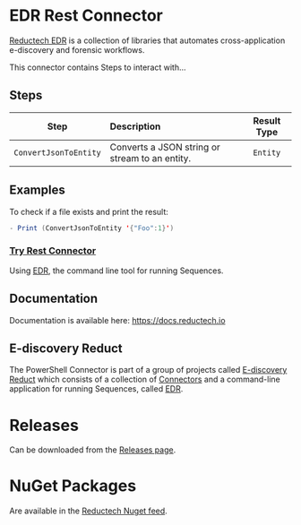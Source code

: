 # EDR Rest Connector

[Reductech EDR](https://gitlab.com/reductech/edr) is a collection of
libraries that automates cross-application e-discovery and forensic workflows.

This connector contains Steps to interact with...

## Steps

|         Step          | Description                                    | Result Type |
| :-------------------: | :--------------------------------------------- | :---------: |
| `ConvertJsonToEntity` | Converts a JSON string or stream to an entity. |  `Entity`   |

## Examples

To check if a file exists and print the result:

```scala
- Print (ConvertJsonToEntity '{"Foo":1}')
```

### [Try Rest Connector](https://gitlab.com/reductech/edr/console/-/releases)

Using [EDR](https://gitlab.com/reductech/edr/console),
the command line tool for running Sequences.

## Documentation

Documentation is available here: https://docs.reductech.io

## E-discovery Reduct

The PowerShell Connector is part of a group of projects called
[E-discovery Reduct](https://gitlab.com/reductech/edr)
which consists of a collection of [Connectors](https://gitlab.com/reductech/edr/connectors)
and a command-line application for running Sequences, called
[EDR](https://gitlab.com/reductech/edr/console/-/releases).

# Releases

Can be downloaded from the [Releases page](https://gitlab.com/reductech/edr/connectors/rest/-/releases).

# NuGet Packages

Are available in the [Reductech Nuget feed](https://gitlab.com/reductech/nuget/-/packages).

